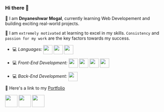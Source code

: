 ### Hi there 👋

📌 I am **Dnyaneshwar Mogal**, currently learning Web Developement and building exciting real-world projects.

📌 I am `extremely motivated` at learning to excel in my skills. `Consistency` and `passion for my work` are the key factors towards my success.

- 💻 *Languages:*  <img align="center" height="30" src="https://img.icons8.com/color/144/000000/javascript.png"/> <img align="center" height="30" src="https://img.icons8.com/ultraviolet/480/000000/react.png"/> <img align="center" height="30" src="https://user-images.githubusercontent.com/69760792/121766706-a67ec180-cb71-11eb-923d-69fc323bafa4.png"/>

 - 💻 *Front-End Development:* <img align="center" height="30" src="https://img.icons8.com/color/144/000000/html-5.png"/> <img align="center" height="30" src="https://img.icons8.com/color/144/000000/css3.png"/> <img align="center" height="30" src="https://img.icons8.com/color/144/000000/javascript.png"/> <img align="center" height="30" src="https://img.icons8.com/ultraviolet/480/000000/react.png"/>

 - 💻 *Back-End Development:*  <img align="center" height="30" src="https://user-images.githubusercontent.com/69760792/121766706-a67ec180-cb71-11eb-923d-69fc323bafa4.png"/>

📌 Here's a link to my [Portfolio](https://www.maulimogal.com/)

[<img align="center" height="40" src="https://img.icons8.com/color/48/000000/hot-article.png"/>](https://hashnode.com/@MauliMogal)
[<img align="center" height="40" src="https://img.icons8.com/color/144/000000/linkedin.png"/>](https://www.linkedin.com/in/dnyaneshwarmogal/)
[<img align="center" height="40" src="https://img.icons8.com/fluent/144/000000/twitter.png"/>](https://twitter.com/MauliMogal)
